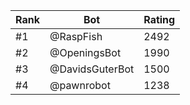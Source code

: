 Rank|Bot|Rating
---|---|---
#1|@RaspFish|2492
#2|@OpeningsBot|1990
#3|@DavidsGuterBot|1500
#4|@pawnrobot|1238
